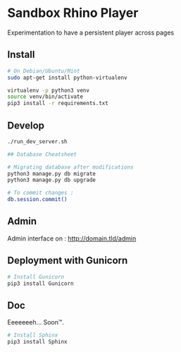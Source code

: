 # Sandbox Rhino Player

Experimentation to have a persistent player across pages

## Install

```bash
# On Debian/Ubuntu/Mint
sudo apt-get install python-virtualenv

virtualenv -p python3 venv
source venv/bin/activate
pip3 install -r requirements.txt
```

## Develop

```bash
./run_dev_server.sh

## Database Cheatsheet

# Migrating database after modifications
python3 manage.py db migrate
python3 manage.py db upgrade

# To commit changes :
db.session.commit()
```
## Admin

Admin interface on : http://domain.tld/admin

## Deployment with Gunicorn

```bash
# Install Gunicorn
pip3 install Gunicorn
```
## Doc

Eeeeeeeh... Soon™.

```bash
# Install Sphinx
pip3 install Sphinx
```
